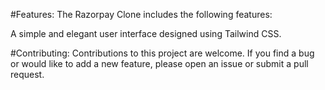 #Features:
The Razorpay Clone includes the following features:

A simple and elegant user interface designed using Tailwind CSS.


#Contributing:
Contributions to this project are welcome. If you find a bug or would like to add a new feature, please open an issue or submit a pull request. 
